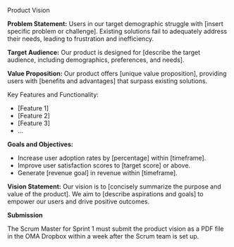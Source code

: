 Product Vision

**Problem Statement:**
Users in our target demographic struggle with [insert specific problem or challenge]. Existing solutions fail to adequately address their needs, leading to frustration and inefficiency.

**Target Audience:**
Our product is designed for [describe the target audience, including demographics, preferences, and needs].

**Value Proposition:**
Our product offers [unique value proposition], providing users with [benefits and advantages] that surpass existing solutions.

Key Features and Functionality:

* [Feature 1]
* [Feature 2]
* [Feature 3]
* ...

**Goals and Objectives:**

* Increase user adoption rates by [percentage] within [timeframe].
* Improve user satisfaction scores to [target score] or above.
* Generate [revenue goal] in revenue within [timeframe].

**Vision Statement:**
Our vision is to [concisely summarize the purpose and value of the product]. We aim to [describe aspirations and goals] to empower our users and drive positive outcomes.


**__Submission__**

The Scrum Master for Sprint 1 must submit the product vision as a PDF file in the OMA Dropbox within a week after the Scrum team is set up.
